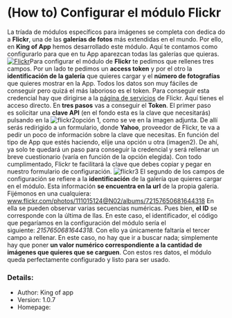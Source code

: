 # **(How to) Configurar el módulo Flickr**

La tríada de módulos específicos para imágenes se completa con dedica do a **Flickr**, una de las **galerías de fotos** más extendidas en el mundo. Por ello, en **King of App** hemos desarrollado este módulo. Aquí te contamos como configurarlo para que en tu App aparezcan todas las galerías que quieras. [![Flickr](http://kingofapp.es/wp-content/uploads/2016/01/Flickr-300x157.png)](http://kingofapp.es/wp-content/uploads/2016/01/Flickr.png)Para configurar el módulo de **Flickr** te pedimos que rellenes tres campos. Por un lado te pedimos un **access token** y por el otro la **identificación de la galería** que quieres cargar y el **número de fotografías** que quieres mostrar en la App. Todos los datos son muy fáciles de conseguir pero quizá el más laborioso es el token. Para conseguir esta credencial hay que dirigirse a la [página de servicios](https://www.flickr.com/services/apps/create/) de Flickr. Aquí tienes el acceso directo. En **tres pasos** vas a conseguir el **Token**. El primer paso es solicitar una **clave API** (en el fondo esta es la clave que necesitarás) pulsando en la ![flickr2](http://kingofapp.es/wp-content/uploads/2016/01/flickr2-300x157.png)opción 1, como se ve en la imagen adjunta. De allí serás redirigido a un formulario, donde **Yahoo**, proveedor de Flickr, te va a pedir un poco de información sobre la clave que necesitas. En función del tipo de App que estés haciendo, elije una opción u otra (imagen2). De ahí, ya solo te quedará un paso para conseguir la credencial y será rellenar un breve cuestionario (varía en función de la opción elegida). Con todo cumplimentado, Flickr te facilitará la clave que debes copiar y pegar en nuestro formulario de configuración. ![flickr3](http://kingofapp.es/wp-content/uploads/2016/01/flickr3-300x159.png) El segundo de los campos de configuración se refiere a la **identificación** de la galería que quieres cargar en el módulo. Esta información **se encuentra en la url** de la propia galería. Fijémonos en una cualquiera: www.flickr.com/photos/111015124@N02/albums/72157650681644318 En ella se pueden observar varias secuencias numéricas. Pues bien, **el ID** se corresponde con la última de llas. En este caso, el identificador, el código que pegaríamos en la configuración del módulo sería el siguiente: _2157650681644318\._ Con ello ya únicamente faltaría el tercer campo a rellenar. En este caso, no hay que ir a buscar nada; simplemente hay que poner **un valor numérico correspondiente a la cantidad de imágenes que quieres que se carguen**. Con estos res datos, el módulo queda perfectamente configurado y listo para ser usado.

### Details:

- Author: King of app
- Version: 1.0.7
- Homepage:
